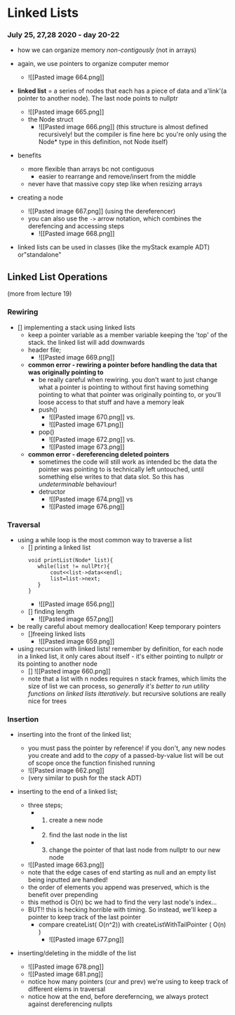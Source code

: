 # Linked Lists
### July 25, 27,28 2020 - day 20-22

- how we can organize memory *non-contigously* (not in arrays)
- again, we use pointers to organize computer memor
	- ![[Pasted image 664.png]]

- **linked list** = a series of nodes that each has a piece of data and  a'link'(a pointer to another node). The last node points to nullptr
	- ![[Pasted image 665.png]]
	- the Node struct
		- ![[Pasted image 666.png]] (this structure is almost defined recursively! but the compiler is fine here bc you're only using the Node* type in this definition, not Node itself)
- benefits
	- more flexible than arrays bc not contiguous
		- easier to rearrange and remove/insert from the middle
	- never have that massive copy step like when resizing arrays 
- creating a node
	- ![[Pasted image 667.png]] (using the dereferencer)
	- you can also use the `->` arrow notation, which combines the derefencing and accessing steps
		- ![[Pasted image 668.png]]

- linked lists can be used in classes (like the myStack example ADT) or"standalone"

## Linked List Operations
 (more from lecture 19)

### Rewiring
- [] implementing a stack using linked lists
	- keep a pointer variable as a member variable keeping the 'top' of the stack. the linked list will add downwards
	- header file; 
		- ![[Pasted image 669.png]]
	- **common error - rewiring a pointer before handling the data that was originally pointing to**
		- be really careful when rewiring. you don't want to just change what a pointer is pointing to without first having something pointing to what that pointer was originally pointing to, or you'll loose access to that stuff and have a memory leak
		- push()
			- ![[Pasted image 670.png]] vs.
			- ![[Pasted image 671.png]]
		- pop()
			- ![[Pasted image 672.png]] vs.
			- ![[Pasted image 673.png]]
	- **common error - dereferencing deleted pointers**
		- sometimes the code will still work as intended bc the data the pointer was pointing to is technically left untouched, until something else writes to that data slot. So this has *undeterminable* behaviour!
		- detructor
			- ![[Pasted image 674.png]] vs 
			- ![[Pasted image 676.png]]

 ### Traversal
 - using a while loop is the most common way to traverse a list
	 - [] printing a linked list
		 ```
		 void printList(Node* list){
			while(list != nullPtr){
				cout<<list->data<<endl;
				list=list->next;
			}
		 } 
		```
		- ![[Pasted image 656.png]]
	- [] finding length
		- ![[Pasted image 657.png]]
- be really careful about memory deallocation! Keep temporary pointers 
	- []freeing linked lists
		- ![[Pasted image 659.png]]
- using recursion with linked lists! remember by definition, for each node in a linked list, it only cares about itself - it's either pointing to nullptr or its pointing to another node
	- [] ![[Pasted image 660.png]] 
	- note that a list with n nodes requires n stack frames, which limits the size of list we can process, so *generally it's better to run utility functions on linked lists itteratively*. but recursive solutions are really nice for trees


### Insertion
- inserting into the front of the linked list;
	- you must pass the pointer by reference! if you don't, any new nodes you create and add to the *copy* of a passed-by-value list will be out of scope once the function finished running
	- ![[Pasted image 662.png]]
	- (very similar to push for the stack ADT)

- inserting to the end of a linked list;
	- three steps;
		- 1. create a new node
		- 2. find the last node in the list
		- 3. change the pointer of that last node from nullptr to our new node
	- ![[Pasted image 663.png]]
	- note that the edge cases of end starting as null and an empty list being inputted are handled!
	- the order of elements you append was preserved, which is the benefit over prepending
	- this method is O(n) bc we had to find the very last node's index...
	- BUT!! this is hecking horrible with timing. So instead, we'll keep a pointer to keep track of the last pointer
		- compare createList( O(n^2)) with createListWithTailPointer ( O(n) ) 
			- ![[Pasted image 677.png]]

- inserting/deleting in the middle of the list
	- ![[Pasted image 678.png]]
	- ![[Pasted image 681.png]]
	- notice how many pointers (cur and prev) we're using to keep track of different elems in traversal
	- notice how at the end, before dereferncing, we always protect against dereferencing nullpts







